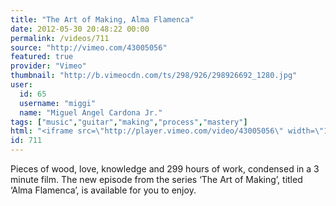```yaml
---
title: "The Art of Making, Alma Flamenca"
date: 2012-05-30 20:48:22 00:00
permalink: /videos/711
source: "http://vimeo.com/43005056"
featured: true
provider: "Vimeo"
thumbnail: "http://b.vimeocdn.com/ts/298/926/298926692_1280.jpg"
user:
  id: 65
  username: "miggi"
  name: "Miguel Angel Cardona Jr."
tags: ["music","guitar","making","process","mastery"]
html: "<iframe src=\"http://player.vimeo.com/video/43005056\" width=\"1280\" height=\"720\" frameborder=\"0\" webkitAllowFullScreen mozallowfullscreen allowFullScreen></iframe>"
id: 711
---
```


Pieces of wood, love, knowledge and 299 hours of work, condensed in a 3 minute film. The new episode from the series ‘The Art of Making’, titled ‘Alma Flamenca’, is available for you to enjoy.